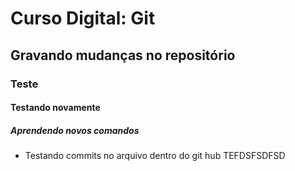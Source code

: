 # Curso Digital: Git

## Gravando mudanças no repositório

### Teste

#### Testando novamente

##### Aprendendo novos comandos

- Testando commits no arquivo dentro do git hub
  TEFDSFSDFSD
